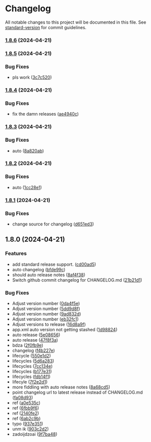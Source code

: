 # Changelog

All notable changes to this project will be documented in this file. See [standard-version](https://github.com/conventional-changelog/standard-version) for commit guidelines.

### [1.8.6](https://github.com/Ranoth/MemeBox/compare/v1.8.5...v1.8.6) (2024-04-21)

### [1.8.5](https://github.com/Ranoth/MemeBox/compare/v1.8.4...v1.8.5) (2024-04-21)


### Bug Fixes

* pls work ([3c7c520](https://github.com/Ranoth/MemeBox/commit/3c7c5207a29958368ae0b90072d60feb818eaef7))

### [1.8.4](https://github.com/Ranoth/MemeBox/compare/v1.8.3...v1.8.4) (2024-04-21)


### Bug Fixes

* fix the damn releases ([ae4940c](https://github.com/Ranoth/MemeBox/commit/ae4940c9afa74bc314f9613cccf0bf8cbbbc1159))

### [1.8.3](https://github.com/Ranoth/MemeBox/compare/v1.8.2...v1.8.3) (2024-04-21)


### Bug Fixes

* auto ([8a820ab](https://github.com/Ranoth/MemeBox/commit/8a820ab32c6c0c9338dab96ae3ed8388ade316a7))

### [1.8.2](https://github.com/Ranoth/MemeBox/compare/v1.8.1...v1.8.2) (2024-04-21)


### Bug Fixes

* auto ([1cc28e1](https://github.com/Ranoth/MemeBox/commit/1cc28e1f2e40b5c391850a7c81d0616879603e54))

### [1.8.1](https://github.com/Ranoth/MemeBox/compare/v1.8.0...v1.8.1) (2024-04-21)


### Bug Fixes

* change source for changelog ([d651ed3](https://github.com/Ranoth/MemeBox/commit/d651ed37c2f99f8ccb56dfed15549cc567cc1438))

## 1.8.0 (2024-04-21)


### Features

* add standard release support. ([cd00ad5](https://github.com/Ranoth/MemeBox/commit/cd00ad5fd7aceb476a228af6b82d166f0d4bad3a))
* auto changelog ([bfde99c](https://github.com/Ranoth/MemeBox/commit/bfde99ca572f3fb78207e90c9dd36d12503a75b9))
* should auto release notes ([8af4f38](https://github.com/Ranoth/MemeBox/commit/8af4f38b9548436351ddf86b52c5c9c1da3173b3))
* Switch github commit changelog for CHANGELOG.md ([21b21d1](https://github.com/Ranoth/MemeBox/commit/21b21d1b005afee2f1c0e5a70474a83ae0a8f19b))


### Bug Fixes

* Adjust version number ([0da4f5e](https://github.com/Ranoth/MemeBox/commit/0da4f5eb88ed702689e0609ab7eb203f0dc71af3))
* Adjust version number ([5dd9d8f](https://github.com/Ranoth/MemeBox/commit/5dd9d8f8d52a0776634ad2e83b72e3f5475a6f42))
* Adjust version number ([9ad832d](https://github.com/Ranoth/MemeBox/commit/9ad832d3af989a6adc825fad47112c4e275d668e))
* Adjust version number ([eb32fc1](https://github.com/Ranoth/MemeBox/commit/eb32fc14f41fe6ef2935aacb1198c7ee31330060))
* Adjust versions to release ([16d8a9f](https://github.com/Ranoth/MemeBox/commit/16d8a9fb28cdb1d6d233c14e93e5dc21ccd1ad31))
* app.xml auto version not getting stashed ([1d98824](https://github.com/Ranoth/MemeBox/commit/1d98824675b71369cda7ccd1509890306dda41b5))
* auto release ([5e08656](https://github.com/Ranoth/MemeBox/commit/5e086566b0446fb858abeff357a1cf2b4ba47cd2))
* auto release ([47f8f3a](https://github.com/Ranoth/MemeBox/commit/47f8f3a2f59cb02ef449a69687bb96915d21b78b))
* bdza ([2f0fb9e](https://github.com/Ranoth/MemeBox/commit/2f0fb9e387d3d5cca719af03bf0052140a2221d3))
* changelog ([f4b227e](https://github.com/Ranoth/MemeBox/commit/f4b227ebcd439a8b4712fe0ce4eac24434916f30))
* lifecycle ([550e1d2](https://github.com/Ranoth/MemeBox/commit/550e1d2a2b491f555af65d419a2f28ac0081c589))
* lifecycles ([5d6a283](https://github.com/Ranoth/MemeBox/commit/5d6a283355008a9c84dd72cc067171ba45f48f54))
* lifecycles ([7cc134e](https://github.com/Ranoth/MemeBox/commit/7cc134e8cec32428f86d31f103ccdde6efe17e46))
* lifecycles ([b177e31](https://github.com/Ranoth/MemeBox/commit/b177e315b902e4e54cb409df94306fb83ead5643))
* lifecycles ([fdb14f1](https://github.com/Ranoth/MemeBox/commit/fdb14f1b48bed24cbefb1f971e1cb633b11a0b50))
* lifecyle ([7f2e2d1](https://github.com/Ranoth/MemeBox/commit/7f2e2d1c41300a44a7b53f196a27cfc95a5411ac))
* more fiddling with auto release notes ([8a68cd5](https://github.com/Ranoth/MemeBox/commit/8a68cd588a9c7fcfb91ca59d458cedf18b43c277))
* point changelog url to latest release instead of CHANGELOG.md ([fa08d93](https://github.com/Ranoth/MemeBox/commit/fa08d93a78da24cd370419ab885a09ff95a2f5b5))
* ref ([a0e535c](https://github.com/Ranoth/MemeBox/commit/a0e535c44f170acb765d3d856b5558e2ef4bbbab))
* ref ([6fbb9f6](https://github.com/Ranoth/MemeBox/commit/6fbb9f6128b0b2d36d40c5acfd3beb91f0668b34))
* ref ([2140fe2](https://github.com/Ranoth/MemeBox/commit/2140fe2059cf5e30743749c785c93fa47c64c56e))
* ref ([6ab2c9b](https://github.com/Ranoth/MemeBox/commit/6ab2c9b42bbfbbe12b3680fc316b25d8d7f3ea8f))
* typo ([937e351](https://github.com/Ranoth/MemeBox/commit/937e3513ad0446b54786183119ca933ab8231a43))
* unm ik ([903c2d2](https://github.com/Ranoth/MemeBox/commit/903c2d2ac98c908d3acfafcdcd4a9d849a984d8c))
* zadoijdzoai ([9f7ba48](https://github.com/Ranoth/MemeBox/commit/9f7ba48b708ce8fe9cc6d1043824876c7918241a))
